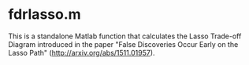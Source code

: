 # fdrlasso.m
This is a standalone Matlab function that calculates the Lasso Trade-off Diagram introduced in the paper "False Discoveries Occur Early on the Lasso Path" (http://arxiv.org/abs/1511.01957).
